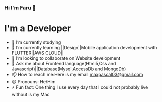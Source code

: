 ### Hi I'm Faru 👋
# I'm a Developer 




- 🔭 I’m currently studying 
- 🌱 I’m currently learning ||Design||Mobile application development with FLUTTER||AWS CLOUD||
- 👯 I’m looking to collaborate on Website development
- 💬 Ask me about Frontend language(Html5,Css and Javascript)||Database(Mysql,AccessDb and MongoDb)
- 📫 How to reach me:Here is my email maxpascal03@gmail.com 
- 😄 Pronouns: He/Him
- ⚡ Fun fact: One thing I use every day that I could not probably live without is my Mac
